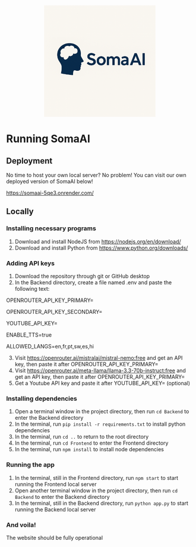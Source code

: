 [<p align="center"><img src="logo.png" width=300px></p>](https://somaai-5qe3.onrender.com/)

# Running SomaAI

## Deployment

No time to host your own local server? No problem! You can visit our own deployed version of SomaAI below!

https://somaai-5qe3.onrender.com/

## Locally

### Installing necessary programs
1. Download and install NodeJS from https://nodejs.org/en/download/
2. Download and install Python from https://www.python.org/downloads/

### Adding API keys
1. Download the repository through git or GitHub desktop
2. In the Backend directory, create a file named .env and paste the following text:

OPENROUTER_API_KEY_PRIMARY=

OPENROUTER_API_KEY_SECONDARY=

YOUTUBE_API_KEY=

ENABLE_TTS=true

ALLOWED_LANGS=en,fr,pt,sw,es,hi


3. Visit https://openrouter.ai/mistralai/mistral-nemo:free and get an API key, then paste it after OPENROUTER_API_KEY_PRIMARY=
4. Visit https://openrouter.ai/meta-llama/llama-3.3-70b-instruct:free and get an API key, then paste it after OPENROUTER_API_KEY_PRIMARY=
5. Get a Youtube API key and paste it after YOUTUBE_API_KEY= (optional)


### Installing dependencies
1. Open a terminal window in the project directory, then run `cd Backend` to enter the Backend directory
2. In the terminal, run `pip install -r requirements.txt` to install python dependencies
3. In the terminal, run `cd ..` to return to the root directory
4. In the terminal, run `cd Frontend` to enter the Frontend directory
5. In the terminal, run `npm install` to install node dependencies

### Running the app
1. In the terminal, still in the Frontend directory, run `npm start` to start running the Frontend local server
2. Open another terminal window in the project directory, then run `cd Backend` to enter the Backend directory
3. In the terminal, still in the Backend directory, run `python app.py` to start running the Backend local server

### And voila!
The website should be fully operational
